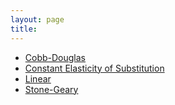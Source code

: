 ```yaml
---
layout: page
title:
---
```


* [Cobb-Douglas](Cobb-Douglas.pdf)
* [Constant Elasticity of Substitution](CES.pdf)
* [Linear](Linear.pdf)
* [Stone-Geary](Stone-Geary.pdf)
